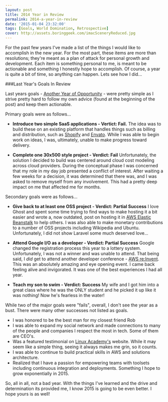 ```yaml
---
layout: post
title: 2014 Year in Review
permalink: 2014-a-year-in-review
date: '2015-01-04 23:32:00'
tags: [Goals, World Domination, Retrospective]
cover: http://assets.boringgeek.com/imacSceneryReduced.jpg
---
```


For the past few years I've made a list of the things I would like to accomplish in the new year. For the most part, these items are more than resolutions; they're meant as a plan of attack for personal growth and development.  Each item is something personal to me, is meant to be actionable and something I honestly hope to accomplish.  Of course, a year is quite a bit of time, so anything can happen.  Lets see how I did...

###Last Year's Goals In Review

Last years goals - [Another Year of Opportunity](/another-year-of-opportunity/) - were pretty simple as I strive pretty hard to follow my own advice (found at the beginning of the post) and keep them actionable.

Primary goals were as follows...

* **Introduce two simple SaaS applications - Vertict: Fail.** The idea was to build these on an existing platform that handles things such as billing and distribution, such as [Shopify](http://www.shopify.com) and [Envato](http://www.envato.com). While I was able to begin work on ideas, I was, ultimately, unable to make progress toward delivery.

* **Complete one 30x500 style project - Verdict: Fail** Unfortunately, the solution I decided to build was centered around cloud cost modeling across cloud providers.  During the conceptual phase I was concerned that my role in my day job presented a conflict of interest. After waiting a few weeks for a decision, it was determined that there was, and I was asked to remove myself from any involvement. This had a pretty deep impact on me that affected me for months.

Secondary goals were as follows...

* **Give back to at least one OSS project - Verdict: Partial Success** I love Ghost and spent some time trying to find ways to make hosting it a bit easier and wrote a, now outdated, post on hosting it in [AWS Elastic Beanstalk](/how-to-setup-ghost-on-elastic-beanstalk/) to help others. I was also able to make monetary contributions to a number of OSS projects including Wikipedia and Ubuntu. Unfortunately, I did not show Laravel some much deserved love...

* **Attend Google I/O as a developer - Verdict: Partial Success** Google changed the registration process this year to a lottery system.  Unfortunately, I was not a winner and was unable to attend.  That being said, I *did* get to attend another developer conference - [AWS re:Invent](https://reinvent.awsevents.com/). This was an absolutely amazing and eye opening event. I came back feeling alive and invigorated. It was one of the best experiences I had all year.

* **Teach my son to swim - Verdict: Success** My wife and I got him into a great class where he was the ONLY student and he picked it up like it was nothing! Now he's fearless in the water!

While two of the major goals were "fails", overall, I don't see the year as a bust.  There were many other successes not listed as goals.

* I was honored to be the best man for my closest friend Rob
* I was able to expand my social network and made connections to many of the people and companies I respect the most in tech. Some of them are CEO's.
* Was a featured testimonial on [Linux Academy's](http://LinuxAcademy.com) website.  While it may seem like a simple thing, seeing it always makes me grin, so it counts.
* I was able to continue to build practical skills in AWS and solutions architecture.
* Realized that I have a passion for empowering teams with toolsets including continuous integration and deployments.  Something I hope to grow exponentially in 2015.

So, all in all, not a bad year. With the things I've learned and the drive and determination its provided me, I know 2015 is going to be even better. I hope yours is as well!
